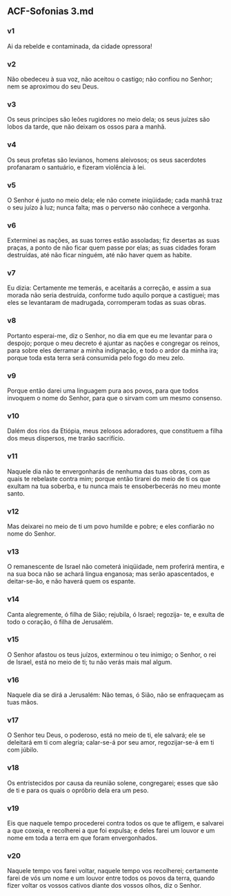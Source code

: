 ## ACF-Sofonias 3.md
### v1
 Ai da rebelde e contaminada, da cidade opressora!
### v2
 Não obedeceu à sua voz, não aceitou o castigo; não confiou no Senhor; nem se aproximou do seu Deus.
### v3
 Os seus príncipes são leões rugidores no meio dela; os seus juízes são lobos da tarde, que não deixam os ossos para a manhã.
### v4
 Os seus profetas são levianos, homens aleivosos; os seus sacerdotes profanaram o santuário, e fizeram violência à lei.
### v5
 O Senhor é justo no meio dela; ele não comete iniqüidade; cada manhã traz o seu juízo à luz; nunca falta; mas o perverso não conhece a vergonha.
### v6
 Exterminei as nações, as suas torres estão assoladas; fiz desertas as suas praças, a ponto de não ficar quem passe por elas; as suas cidades foram destruídas, até não ficar ninguém, até não haver quem as habite.
### v7
 Eu dizia: Certamente me temerás, e aceitarás a correção, e assim a sua morada não seria destruída, conforme tudo aquilo porque a castiguei; mas eles se levantaram de madrugada, corromperam todas as suas obras.
### v8
 Portanto esperai-me, diz o Senhor, no dia em que eu me levantar para o despojo; porque o meu decreto é ajuntar as nações e congregar os reinos, para sobre eles derramar a minha indignação, e todo o ardor da minha ira; porque toda esta terra será consumida pelo fogo do meu zelo.
### v9
 Porque então darei uma linguagem pura aos povos, para que todos invoquem o nome do Senhor, para que o sirvam com um mesmo consenso.
### v10
 Dalém dos rios da Etiópia, meus zelosos adoradores, que constituem a filha dos meus dispersos, me trarão sacrifício.
### v11
 Naquele dia não te envergonharás de nenhuma das tuas obras, com as quais te rebelaste contra mim; porque então tirarei do meio de ti os que exultam na tua soberba, e tu nunca mais te ensoberbecerás no meu monte santo.
### v12
 Mas deixarei no meio de ti um povo humilde e pobre; e eles confiarão no nome do Senhor.
### v13
 O remanescente de Israel não cometerá iniqüidade, nem proferirá mentira, e na sua boca não se achará língua enganosa; mas serão apascentados, e deitar-se-ão, e não haverá quem os espante.
### v14
 Canta alegremente, ó filha de Sião; rejubila, ó Israel; regozija- te, e exulta de todo o coração, ó filha de Jerusalém.
### v15
 O Senhor afastou os teus juízos, exterminou o teu inimigo; o Senhor, o rei de Israel, está no meio de ti; tu não verás mais mal algum.
### v16
 Naquele dia se dirá a Jerusalém: Não temas, ó Sião, não se enfraqueçam as tuas mãos.
### v17
 O Senhor teu Deus, o poderoso, está no meio de ti, ele salvará; ele se deleitará em ti com alegria; calar-se-á por seu amor, regozijar-se-á em ti com júbilo.
### v18
 Os entristecidos por causa da reunião solene, congregarei; esses que são de ti e para os quais o opróbrio dela era um peso.
### v19
 Eis que naquele tempo procederei contra todos os que te afligem, e salvarei a que coxeia, e recolherei a que foi expulsa; e deles farei um louvor e um nome em toda a terra em que foram envergonhados.
### v20
 Naquele tempo vos farei voltar, naquele tempo vos recolherei; certamente farei de vós um nome e um louvor entre todos os povos da terra, quando fizer voltar os vossos cativos diante dos vossos olhos, diz o Senhor.
